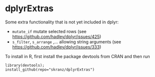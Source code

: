 dplyrExtras
==============

Some extra functionality that is not yet included in dplyr:

  - `mutate_if` mutate selected rows (see https://github.com/hadley/dplyr/issues/425)
  - `s_filter`, `s_arrange` ,... allowing string arguments (see https://github.com/hadley/dplyr/issues/333)

To install in R, first install the package devtools from CRAN and then run

```
library(devtools);
install_github(repo="skranz/dplyrExtras")
```
